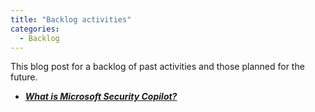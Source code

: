 ```yaml
---
title: "Backlog activities"
categories:
  - Backlog
---
```


This blog post for a backlog of past activities and those planned for the future.

- [**_What is Microsoft Security Copilot?_**](https://mccybersec.github.io/security%20copilot/what-is-security-copilot/)

